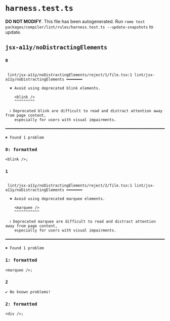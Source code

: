 # `harness.test.ts`

**DO NOT MODIFY**. This file has been autogenerated. Run `rome test packages/compiler/lint/rules/harness.test.ts --update-snapshots` to update.

## `jsx-a11y/noDistractingElements`

### `0`

```

 lint/jsx-a11y/noDistractingElements/reject/1/file.tsx:1 lint/jsx-a11y/noDistractingElements ━━━━━━━

  ✖ Avoid using deprecated blink elements.

    <blink />
    ^^^^^^^^^

  ℹ Deprecated blink are difficult to read and distract attention away from page content,
    especially for users with visual impairments.

━━━━━━━━━━━━━━━━━━━━━━━━━━━━━━━━━━━━━━━━━━━━━━━━━━━━━━━━━━━━━━━━━━━━━━━━━━━━━━━━━━━━━━━━━━━━━━━━━━━━

✖ Found 1 problem

```

### `0: formatted`

```
<blink />;

```

### `1`

```

 lint/jsx-a11y/noDistractingElements/reject/2/file.tsx:1 lint/jsx-a11y/noDistractingElements ━━━━━━━

  ✖ Avoid using deprecated marquee elements.

    <marquee />
    ^^^^^^^^^^^

  ℹ Deprecated marquee are difficult to read and distract attention away from page content,
    especially for users with visual impairments.

━━━━━━━━━━━━━━━━━━━━━━━━━━━━━━━━━━━━━━━━━━━━━━━━━━━━━━━━━━━━━━━━━━━━━━━━━━━━━━━━━━━━━━━━━━━━━━━━━━━━

✖ Found 1 problem

```

### `1: formatted`

```
<marquee />;

```

### `2`

```
✔ No known problems!

```

### `2: formatted`

```
<div />;

```
